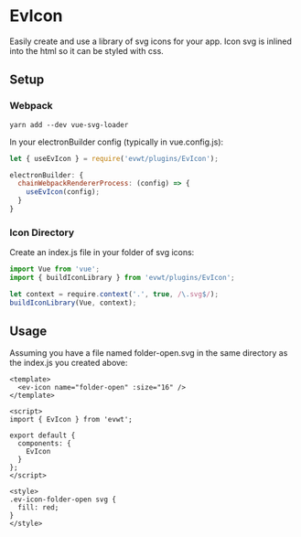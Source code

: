 # EvIcon

Easily create and use a library of svg icons for your app. Icon svg is inlined into the html so it can be styled with css.

## Setup

### Webpack

`yarn add --dev vue-svg-loader`

In your electronBuilder config (typically in vue.config.js):

```js
let { useEvIcon } = require('evwt/plugins/EvIcon');
```

```js
electronBuilder: {
  chainWebpackRendererProcess: (config) => {
    useEvIcon(config);
  }
}
```

### Icon Directory

Create an index.js file in your folder of svg icons:

```js
import Vue from 'vue';
import { buildIconLibrary } from 'evwt/plugins/EvIcon';

let context = require.context('.', true, /\.svg$/);
buildIconLibrary(Vue, context);
```

## Usage

Assuming you have a file named folder-open.svg in the same directory as the index.js you created above:
```vue
<template>
  <ev-icon name="folder-open" :size="16" />
</template>

<script>
import { EvIcon } from 'evwt';

export default {
  components: {
    EvIcon
  }
};
</script>

<style>
.ev-icon-folder-open svg {
  fill: red;
}
</style>
```
